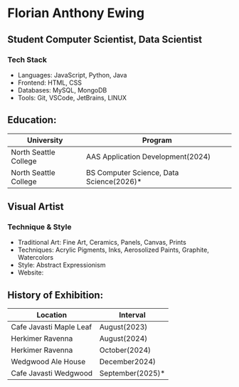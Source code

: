 # Florian Anthony Ewing
## Student Computer Scientist, Data Scientist

### Tech Stack
- Languages: JavaScript, Python, Java
- Frontend: HTML, CSS
- Databases: MySQL, MongoDB
- Tools: Git, VSCode, JetBrains, LINUX

 ## Education:
| University | Program |
|------------|---------|
| North Seattle College | AAS Application Development(2024) |
| North Seattle College | BS Computer Science, Data Science(2026)* |

## Visual Artist
### Technique & Style
- Traditional Art: Fine Art, Ceramics, Panels, Canvas, Prints
- Techniques: Acrylic Pigments, Inks, Aerosolized Paints, Graphite, Watercolors
- Style: Abstract Expressionism
- Website: 

 ## History of Exhibition:
| Location | Interval |
|----------|--------|
| Cafe Javasti Maple Leaf | August(2023) |
| Herkimer Ravenna | August(2024) |
| Herkimer Ravenna | October(2024) |
| Wedgwood Ale House | December2024) |
| Cafe Javasti Wedgwood | September(2025)* |


